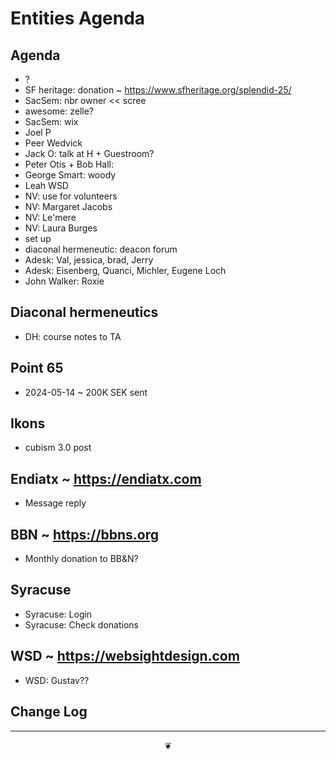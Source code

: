 # Entities Agenda

## Agenda

* ?
* SF heritage: donation ~&nbsp;<a href="https://www.sfheritage.org/splendid-25/">https://www.sfheritage.org/splendid-25/</a>
* SacSem: nbr owner &lt;&lt; scree
* awesome: zelle?
* SacSem: wix
* Joel P
* Peer Wedvick
* Jack O: talk at H + Guestroom?
* Peter Otis + Bob Hall:
* George Smart: woody
* Leah WSD
* NV: use for volunteers
* NV: Margaret Jacobs
* NV: Le'mere
* NV: Laura Burges
* set up&nbsp;
* diaconal hermeneutic: deacon forum
* Adesk: Val, jessica, brad, Jerry
* Adesk: Eisenberg, Quanci, Michler, Eugene Loch
* John Walker: Roxie

## Diaconal hermeneutics

* DH: course notes to TA

## Point 65

* 2024-05-14 ~ 200K SEK sent

## Ikons

* cubism 3.0 post

## Endiatx ~ <a href="https://endiatx.com">https://endiatx.com</a>

* Message reply

## BBN ~ <a href="https://bbns.org">https://bbns.org</a>

* Monthly donation to BB&amp;N?

## Syracuse

* Syracuse: Login
* Syracuse: Check donations

## WSD ~ <a href="https://websightdesign.com">https://websightdesign.com</a>

* WSD: Gustav??

## Change Log

***

<center title="hello!"><a href="javascript:main.window.scrollTo(0,0);" style="text-decoration:none;">❦</a></center>